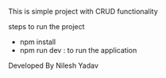 This is simple project with CRUD functionality

steps to run the project

- npm install
- npm run dev : to run the application

Developed By Nilesh Yadav